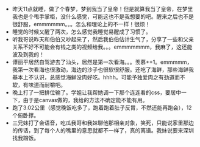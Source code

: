 + 昨天11点就睡，做了个春梦，梦到我当了皇帝！但是就算我当了皇帝，在梦里我也是个甩手掌柜，没什么感觉，可能这也不是我想要的吧。醒来之后也不是很舒服，emmmmmm。。。怎么和理论上的不一样！很烦！
+ 睡觉的时候又醒了两次，怎么感觉我睡觉易醒成了习惯了。
+ 听我哥说昨天和伯伯又吵起来了，然后我伯伯估计生气了，分享了一些和父亲关系不好不可能会有钱之类的视频给我。。。emmmmmmm，我麻了，这还能波及到我的！
+ 谭丽平居然自驾游去了汕头，居然是第一次看海。。。羡慕++1。emmmmm，我第一次看海也很激动，海边的沙子也很软很舒服。还吃了海鲜，那些海鲜我基本上不认识，总感觉海鲜没肉好吃。hhhh。可能予独爱肉之有劲道而不软，有味道而耐嚼吧。
+ 晚上打了一把排位输了。学姐让我帮她调一下那个连连看的css，要居中一下，由于是canvas做的，我给的方法不确定能不能有用。
+ 跑了3.02公里（感觉晚饭吃多了，跑着跑着肚子反胃，不然还能再跑会），12个俯卧撑。
+ 三兄妹打了会语音，吃瓜我哥和我妹聊他那相亲对象，笑死，只能说家里那边的传话，到了每个人的嘴里的意思就都不一样了，真的离谱。我妹说要来深圳找我蹭饭。